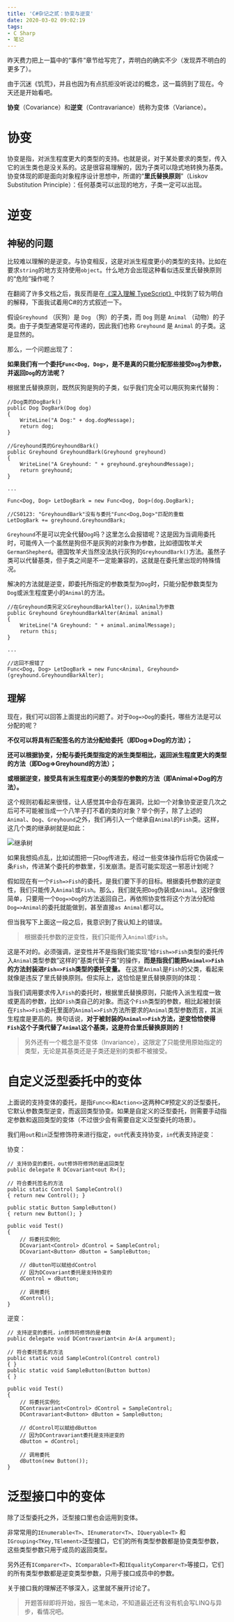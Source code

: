 ```yaml
---
title: 'C#杂记之贰：协变与逆变'
date: 2020-03-02 09:02:19
tags:
- C Sharp
- 笔记
---
```

昨天费力把上一篇中的“事件”章节给写完了，弄明白的确实不少（发现弄不明白的更多了）。

由于沉迷《饥荒》，并且也因为有点抗拒没听说过的概念，这一篇鸽到了现在。今天还是开始看吧。

**协变**（Covariance）和**逆变**（Contravariance）统称为变体（Variance）。

# 协变

协变是指，对派生程度更大的类型的支持。也就是说，对于某处要求的类型，传入它的派生类也是没关系的。这是很容易理解的，因为子类可以隐式地转换为基类。协变体现的即是面向对象程序设计思想中，所谓的“**里氏替换原则**”（Liskov Substitution Principle）：任何基类可以出现的地方，子类一定可以出现。

# 逆变

## 神秘的问题

比较难以理解的是逆变。与协变相反，这是对派生程度更小的类型的支持。比如在要求`string`的地方支持使用`object`。什么地方会出现这种看似违反里氏替换原则的“危险”操作呢？

在翻阅了许多文档之后，我反而是在[《深入理解 TypeScript》](https://github.com/jkchao/typescript-book-chinese/blob/master/docs/tips/covarianceAndContravariance.md)中找到了较为明白的解释，下面我试着用C#的方式叙述一下。

假设`Greyhound` （灰狗）是 `Dog` （狗）的子类，而 `Dog` 则是 `Animal` （动物）的子类。由于子类型通常是可传递的，因此我们也称 `Greyhound` 是 `Animal` 的子类。这是显然的。

那么，一个问题出现了：

**如果我们有一个委托`Func<Dog, Dog>`，是不是真的只能分配那些接受`Dog`为参数，并返回`Dog`的方法呢？**

<!--more-->

根据里氏替换原则，既然灰狗是狗的子类，似乎我们完全可以用灰狗来代替狗：

```CSharp
//Dog类的DogBark()
public Dog DogBark(Dog dog)
{
    WriteLine("A Dog:" + dog.dogMessage);
    return dog;
}

//Greyhound类的GreyhoundBark()
public Greyhound GreyhoundBark(Greyhound greyhound)
{
    WriteLine("A Greyhound: " + greyhound.greyhoundMessage);
    return greyhound;
}

...

Func<Dog, Dog> LetDogBark = new Func<Dog, Dog>(dog.DogBark);

//CS0123: "GreyhoundBark"没有与委托"Func<Dog,Dog>"匹配的重载
LetDogBark += greyhound.GreyhoundBark;
```

`Greyhound`不是可以完全代替`Dog`吗？这里怎么会报错呢？这是因为当调用委托时，可能传入一个虽然是狗但不是灰狗的对象作为参数，比如德国牧羊犬`GermanShepherd`。德国牧羊犬当然没法执行灰狗的`GreyhoundBark()`方法。虽然子类可以代替基类，但子类之间是不一定能兼容的，这就是在委托里出现的特殊情况。

解决的方法就是逆变，即委托所指定的参数类型为`Dog`时，只能分配参数类型为`Dog`或派生程度更小的`Animal`的方法。

```CSharp
//在Greyhound类另定义GreyhoundBarkAlter()，以Animal为参数
public Greyhound GreyhoundBarkAlter(Animal animal)
{
    WriteLine("A Greyhound: " + animal.animalMessage);
    return this;
}

...

//这回不报错了
Func<Dog, Dog> LetDogBark = new Func<Animal, Greyhound>(greyhound.GreyhoundBarkAlter);
```

## 理解

现在，我们可以回答上面提出的问题了。对于`Dog=>Dog`的委托，哪些方法是可以分配的呢？

**不仅可以将具有匹配签名的方法分配给委托（即Dog=>Dog的方法）；**

**还可以根据协变，分配与委托类型指定的派生类型相比，返回派生程度更大的类型的方法（即Dog=>Greyhound的方法）；**

**或根据逆变，接受具有派生程度更小的类型的参数的方法（即Animal=>Dog的方法）。**

这个规则初看起来很怪，让人感觉其中会存在漏洞，比如一个对象协变逆变几次之后可不可能被当成一个八竿子打不着的类的对象？举个例子，除了上述的`Animal`、`Dog`、`Greyhound`之外，我们再引入一个继承自`Animal`的`Fish`类。这样，这几个类的继承树就是如此：

![继承树](https://i.loli.net/2020/03/03/osIJ72AYHXaKv6O.png)

如果我想捣点乱，比如试图把一只`Dog`传进去，经过一些变体操作后将它伪装成一条`Fish`，传进某个委托的参数里，引发崩溃。是否可能实现这一邪恶计划呢？

假如现在有一个`Fish=>Fish`的委托，是我们要下手的目标。根据委托参数的逆变性，我们只能传入`Animal`或`Fish`。那么，我们就先把`Dog`伪装成`Animal`。这好像很简单，只要用一个`Dog=>Dog`的方法返回自己，再依照协变性将这个方法分配给`Dog=>Animal`的委托就能做到，甚至直接`as Animal`都可以。

但当我写下上面这一段之后，我意识到了我认知上的错误。

> 根据委托参数的逆变性，我们只能传入`Animal`或`Fish`。

这是不对的。必须强调，逆变性并不是指我们能实现“给`Fish=>Fish`类型的委托传入`Animal`类型参数”这样的“基类代替子类”的操作，**而是指我们能把`Animal=>Fish`的方法封装进`Fish=>Fish`类型的委托变量。** 在这里`Animal`是`Fish`的父类，看起来就像是违反了里氏替换原则。但实际上，这恰恰是里氏替换原则的体现：

当我们调用要求传入`Fish`的委托时，根据里氏替换原则，只能传入派生程度一致或更高的参数，比如`Fish`类自己的对象。而这个`Fish`类型的参数，相比起被封装在`Fish=>Fish`委托里面的`Animal=>Fish`方法所要求的`Animal`类型参数而言，其派生程度是更高的。换句话说，**对于被封装的`Animal=>Fish`方法，逆变恰恰使得`Fish`这个子类代替了`Animal`这个基类，这是符合里氏替换原则的！**

> 另外还有一个概念是不变体（Invariance），这限定了只能使用原始指定的类型，无论是其基类还是子类还是别的类都不被接受。

# 自定义泛型委托中的变体

上面说的支持变体的委托，是指`Func<>`和`Action<>`这两种C#预定义的泛型委托，它默认参数类型逆变，而返回类型协变。如果是自定义的泛型委托，则需要手动指定参数和返回类型的变体（不过很少会有需要自定义泛型委托的场景）。

我们用`out`和`in`泛型修饰符来进行指定，`out`代表支持协变，`in`代表支持逆变：

协变：

```CSharp
// 支持协变的委托，out修饰符修饰的是返回类型
public delegate R DCovariant<out R>();

// 符合委托签名的方法
public static Control SampleControl()
{ return new Control(); }

public static Button SampleButton()
{ return new Button(); }

public void Test()
{            
    // 将委托实例化
    DCovariant<Control> dControl = SampleControl;
    DCovariant<Button> dButton = SampleButton;

    // dButton可以赋给dControl
    // 因为DCovariant委托是支持协变的
    dControl = dButton;

    // 调用委托
    dControl(); 
}
```

逆变：

```CSharp
// 支持逆变的委托，in修饰符修饰的是参数
public delegate void DContravariant<in A>(A argument);

// 符合委托签名的方法
public static void SampleControl(Control control)
{ }
public static void SampleButton(Button button)
{ }

public void Test()
{
    // 将委托实例化
    DContravariant<Control> dControl = SampleControl;
    DContravariant<Button> dButton = SampleButton;

    // dControl可以赋给dButton
    // 因为DContravariant委托是支持逆变的
    dButton = dControl;

    // 调用委托
    dButton(new Button()); 
}
```

# 泛型接口中的变体

除了泛型委托之外，泛型接口里也会运用到变体。

非常常用的`IEnumerable<T>`、`IEnumerator<T>`、`IQueryable<T>` 和`IGrouping<TKey,TElement>`泛型接口，它们的所有类型参数都是协变类型参数，这些类型参数只用于成员的返回类型。

另外还有`IComparer<T>`、`IComparable<T>`和`IEqualityComparer<T>`等接口，它们的所有类型参数都是逆变类型参数，只用于接口成员中的参数。

关于接口我的理解还不够深入，这里就不展开讨论了。

> 开题答辩即将开始，报告一笔未动，不知道最近还有没有机会写LINQ与异步，看情况吧。